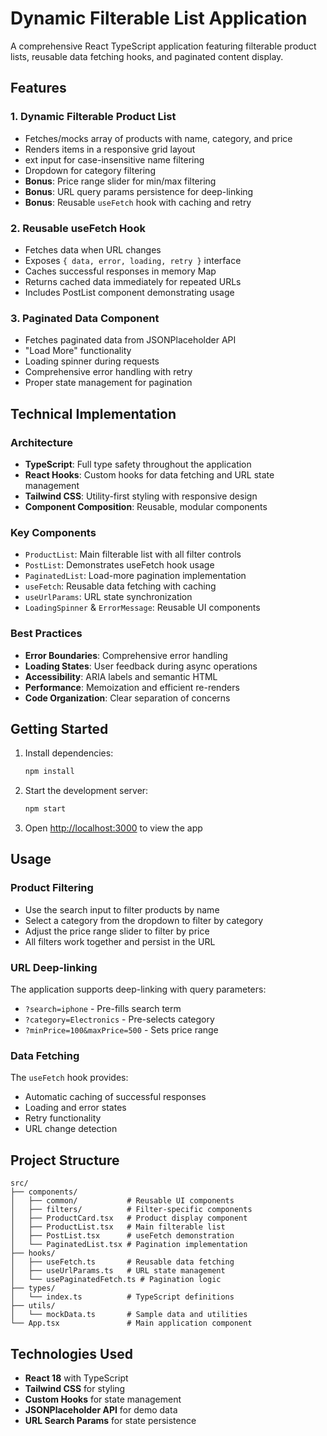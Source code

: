 # Dynamic Filterable List Application

A comprehensive React TypeScript application featuring filterable product lists, reusable data fetching hooks, and paginated content display.

## Features

### 1. Dynamic Filterable Product List
- Fetches/mocks array of products with name, category, and price
- Renders items in a responsive grid layout
- ext input for case-insensitive name filtering
- Dropdown for category filtering
- **Bonus**: Price range slider for min/max filtering
- **Bonus**: URL query params persistence for deep-linking
- **Bonus**: Reusable `useFetch` hook with caching and retry

### 2. Reusable useFetch Hook
- Fetches data when URL changes
- Exposes `{ data, error, loading, retry }` interface
- Caches successful responses in memory Map
- Returns cached data immediately for repeated URLs
- Includes PostList component demonstrating usage

### 3. Paginated Data Component
- Fetches paginated data from JSONPlaceholder API
- "Load More" functionality
- Loading spinner during requests
- Comprehensive error handling with retry
- Proper state management for pagination

## Technical Implementation

### Architecture
- **TypeScript**: Full type safety throughout the application
- **React Hooks**: Custom hooks for data fetching and URL state management
- **Tailwind CSS**: Utility-first styling with responsive design
- **Component Composition**: Reusable, modular components

### Key Components
- `ProductList`: Main filterable list with all filter controls
- `PostList`: Demonstrates useFetch hook usage
- `PaginatedList`: Load-more pagination implementation
- `useFetch`: Reusable data fetching with caching
- `useUrlParams`: URL state synchronization
- `LoadingSpinner` & `ErrorMessage`: Reusable UI components

### Best Practices
- **Error Boundaries**: Comprehensive error handling
- **Loading States**: User feedback during async operations
- **Accessibility**: ARIA labels and semantic HTML
- **Performance**: Memoization and efficient re-renders
- **Code Organization**: Clear separation of concerns

## Getting Started

1. Install dependencies:
   ```bash
   npm install
   ```

2. Start the development server:
   ```bash
   npm start
   ```

3. Open [http://localhost:3000](http://localhost:3000) to view the app

## Usage

### Product Filtering
- Use the search input to filter products by name
- Select a category from the dropdown to filter by category
- Adjust the price range slider to filter by price
- All filters work together and persist in the URL

### URL Deep-linking
The application supports deep-linking with query parameters:
- `?search=iphone` - Pre-fills search term
- `?category=Electronics` - Pre-selects category
- `?minPrice=100&maxPrice=500` - Sets price range

### Data Fetching
The `useFetch` hook provides:
- Automatic caching of successful responses
- Loading and error states
- Retry functionality
- URL change detection

## Project Structure

```
src/
├── components/
│   ├── common/           # Reusable UI components
│   ├── filters/          # Filter-specific components
│   ├── ProductCard.tsx   # Product display component
│   ├── ProductList.tsx   # Main filterable list
│   ├── PostList.tsx      # useFetch demonstration
│   └── PaginatedList.tsx # Pagination implementation
├── hooks/
│   ├── useFetch.ts       # Reusable data fetching
│   ├── useUrlParams.ts   # URL state management
│   └── usePaginatedFetch.ts # Pagination logic
├── types/
│   └── index.ts          # TypeScript definitions
├── utils/
│   └── mockData.ts       # Sample data and utilities
└── App.tsx               # Main application component
```

## Technologies Used

- **React 18** with TypeScript
- **Tailwind CSS** for styling
- **Custom Hooks** for state management
- **JSONPlaceholder API** for demo data
- **URL Search Params** for state persistence